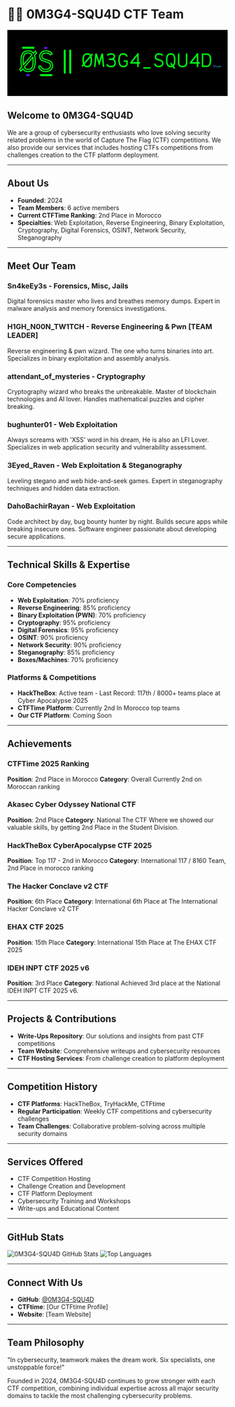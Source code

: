 # 🏴‍☠️ 0M3G4-SQU4D CTF Team

![CTF Team Banner](0S.png)

## Welcome to 0M3G4-SQU4D
We are a group of cybersecurity enthusiasts who love solving security related problems in the world of Capture The Flag (CTF) competitions. We also provide our services that includes hosting CTFs competitions from challenges creation to the CTF platform deployment.

---

## About Us
- **Founded**: 2024
- **Team Members**: 6 active members
- **Current CTFTime Ranking**: 2nd Place in Morocco
- **Specialties**: Web Exploitation, Reverse Engineering, Binary Exploitation, Cryptography, Digital Forensics, OSINT, Network Security, Steganography

---

## Meet Our Team

### Sn4keEy3s - Forensics, Misc, Jails
Digital forensics master who lives and breathes memory dumps. Expert in malware analysis and memory forensics investigations.

### H1GH_N00N_TW1TCH - Reverse Engineering & Pwn [TEAM LEADER]
Reverse engineering & pwn wizard. The one who turns binaries into art. Specializes in binary exploitation and assembly analysis.

### attendant_of_mysteries - Cryptography
Cryptography wizard who breaks the unbreakable. Master of blockchain technologies and AI lover. Handles mathematical puzzles and cipher breaking.

### bughunter01 - Web Exploitation
Always screams with 'XSS' word in his dream, He is also an LFI Lover. Specializes in web application security and vulnerability assessment.

### 3Eyed_Raven - Web Exploitation & Steganography
Leveling stegano and web hide-and-seek games. Expert in steganography techniques and hidden data extraction.

### DahoBachirRayan - Web Exploitation
Code architect by day, bug bounty hunter by night. Builds secure apps while breaking insecure ones. Software engineer passionate about developing secure applications.

---

## Technical Skills & Expertise

### Core Competencies
- **Web Exploitation**: 70% proficiency
- **Reverse Engineering**: 85% proficiency
- **Binary Exploitation (PWN)**: 70% proficiency
- **Cryptography**: 95% proficiency
- **Digital Forensics**: 95% proficiency
- **OSINT**: 90% proficiency
- **Network Security**: 90% proficiency
- **Steganography**: 85% proficiency
- **Boxes/Machines**: 70% proficiency

### Platforms & Competitions
- **HackTheBox**: Active team - Last Record: 117th / 8000+ teams place at Cyber Apocalypse 2025
- **CTFTime Platform**: Currently 2nd In Morocco top teams
- **Our CTF Platform**: Coming Soon

---

## Achievements

### CTFTime 2025 Ranking
**Position**: 2nd Place in Morocco
**Category**: Overall
Currently 2nd on Moroccan ranking

### Akasec Cyber Odyssey National CTF
**Position**: 2nd Place
**Category**: National
The CTF Where we showed our valuable skills, by getting 2nd Place in the Student Division.

### HackTheBox CyberApocalypse CTF 2025
**Position**: Top 117 - 2nd in Morocco
**Category**: International
117 / 8160 Team, 2nd Place in morocco ranking

### The Hacker Conclave v2 CTF
**Position**: 6th Place
**Category**: International
6th Place at The International Hacker Conclave v2 CTF

### EHAX CTF 2025
**Position**: 15th Place
**Category**: International
15th Place at The EHAX CTF 2025

### IDEH INPT CTF 2025 v6
**Position**: 3rd Place
**Category**: National
Achieved 3rd place at the National IDEH INPT CTF 2025 v6.

---

## Projects & Contributions
- **Write-Ups Repository**: Our solutions and insights from past CTF competitions
- **Team Website**: Comprehensive writeups and cybersecurity resources
- **CTF Hosting Services**: From challenge creation to platform deployment

---

## Competition History
- **CTF Platforms**: HackTheBox, TryHackMe, CTFtime
- **Regular Participation**: Weekly CTF competitions and cybersecurity challenges
- **Team Challenges**: Collaborative problem-solving across multiple security domains

---

## Services Offered
- CTF Competition Hosting
- Challenge Creation and Development
- CTF Platform Deployment
- Cybersecurity Training and Workshops
- Write-ups and Educational Content

---

## GitHub Stats
![0M3G4-SQU4D GitHub Stats](https://github-readme-stats.vercel.app/api?username=0M3G4-SQU4D&show_icons=true&theme=dark)
![Top Languages](https://github-readme-stats.vercel.app/api/top-langs/?username=0M3G4-SQU4D&layout=compact&theme=dark)

---

## Connect With Us
- **GitHub**: [@0M3G4-SQU4D](https://github.com/0M3G4-SQU4D)
- **CTFtime**: [Our CTFtime Profile]
- **Website**: [Team Website]

---

## Team Philosophy
"In cybersecurity, teamwork makes the dream work. Six specialists, one unstoppable force!"

Founded in 2024, 0M3G4-SQU4D continues to grow stronger with each CTF competition, combining individual expertise across all major security domains to tackle the most challenging cybersecurity problems.
